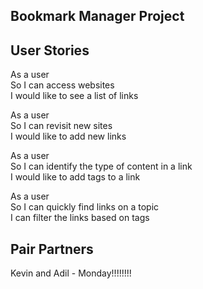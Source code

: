 Bookmark Manager Project
-----------

User Stories
----------
As a user   
So I can access websites  
I would like to see a list of links  

As a user  
So I can revisit new sites  
I would like to add new links  

As a user  
So I can identify the type of content in a link  
I would like to add tags to a link  

As a user   
So I can quickly find links on a topic  
I can filter the links based on tags  

Pair Partners
--------------
Kevin and Adil - Monday!!!!!!!!    
